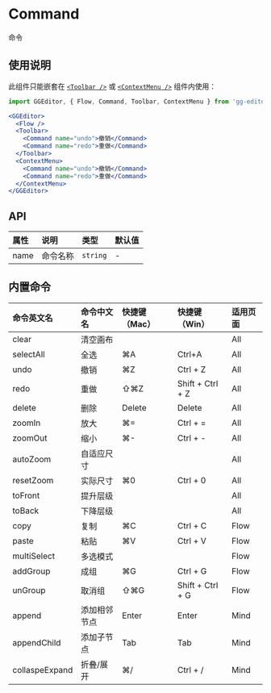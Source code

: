 # Command

命令

## 使用说明

此组件只能嵌套在 [`<Toolbar />`](toolbar.zh-CN.md) 或 [`<ContextMenu />`](contextMenu.zh-CN.md) 组件内使用：

```jsx
import GGEditor, { Flow, Command, Toolbar, ContextMenu } from 'gg-editor';

<GGEditor>
  <Flow />
  <Toolbar>
    <Command name="undo">撤销</Command>
    <Command name="redo">重做</Command>
  </Toolbar>
  <ContextMenu>
    <Command name="undo">撤销</Command>
    <Command name="redo">重做</Command>
  </ContextMenu>
</GGEditor>
```

## API

| 属性 | 说明 | 类型 | 默认值 |
| :--- | :--- | :--- | :--- |
| name | 命令名称 | `string` | - |

## 内置命令

| 命令英文名 | 命令中文名 | 快捷键（Mac） | 快捷键（Win） | 适用页面 |
| :--- | :--- | :--- | :--- | :--- |
| clear | 清空画布 |  |  | All |
| selectAll | 全选 | ⌘A | Ctrl+A | All |
| undo | 撤销 | ⌘Z | Ctrl + Z | All |
| redo | 重做 | ⇧⌘Z | Shift + Ctrl + Z | All |
| delete | 删除 | Delete | Delete | All |
| zoomIn | 放大 | ⌘= | Ctrl + = | All |
| zoomOut | 缩小 | ⌘- | Ctrl + - | All |
| autoZoom | 自适应尺寸 |  |  | All |
| resetZoom | 实际尺寸 | ⌘0 | Ctrl + 0 | All |
| toFront | 提升层级 |  |  | All |
| toBack | 下降层级 |  |  | All |
| copy | 复制 | ⌘C | Ctrl + C | Flow |
| paste | 粘贴 | ⌘V | Ctrl + V | Flow |
| multiSelect | 多选模式 |  |  | Flow |
| addGroup | 成组 | ⌘G | Ctrl + G | Flow |
| unGroup | 取消组 | ⇧⌘G | Shift + Ctrl + G | Flow |
| append | 添加相邻节点 | Enter | Enter | Mind |
| appendChild | 添加子节点 | Tab | Tab | Mind |
| collaspeExpand | 折叠/展开 | ⌘/ | Ctrl + / | Mind |